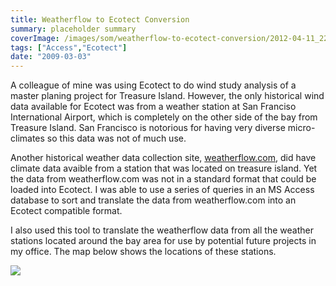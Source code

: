 ```yaml
---
title: Weatherflow to Ecotect Conversion
summary: placeholder summary
coverImage: /images/som/weatherflow-to-ecotect-conversion/2012-04-11_225457.png
tags: ["Access","Ecotect"]
date: "2009-03-03"
---
```


A colleague of mine was using Ecotect to do wind study analysis of a master planing project for Treasure Island. However, the only historical wind data available for Ecotect was from a weather station at San Franciso International Airport, which is completely on the other side of the bay from Treasure Island. San Francisco is notorious for having very diverse micro-climates so this data was not of much use.

Another historical weather data collection site, [weatherflow.com](http://weatherflow.com), did have climate data avaible from a station that was located on treasure island. Yet the data from weatherflow.com was not in a standard format that could be loaded into Ecotect. I was able to use a series of queries in an MS Access database to sort and translate the data from weatherflow.com into an Ecotect compatible format.

I also used this tool to translate the weatherflow data from all the weather stations located around the bay area for use by potential future projects in my office. The map below shows the locations of these stations.

![](/images/som/weatherflow-to-ecotect-conversion/2012-04-11_225313.png)


